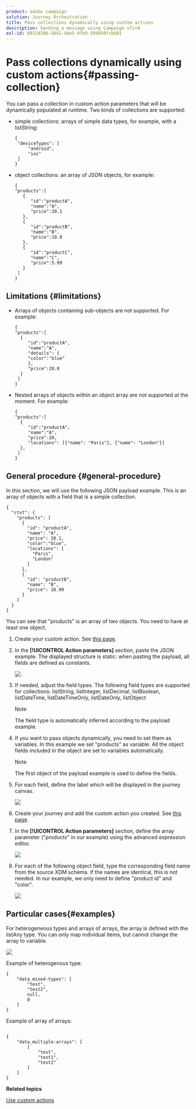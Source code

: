```yaml
---
product: adobe campaign
solution: Journey Orchestration
title: Pass collections dynamically using custom actions
description: Sending a message using Campaign v7/v8
exl-id: 8832d306-5842-4be5-9fb9-509050fcbb01
---
```


# Pass collections dynamically using custom actions{#passing-collection}

You can pass a collection in custom action parameters that will be dynamically populated at runtime. Two kinds of collections are supported:

* simple collections: arrays of simple data types, for example, with a listString:

   ```
   {
    "deviceTypes": [
        "android",
        "ios"
    ]
   }
   ```

* object collections: an array of JSON objects, for example:

   ```
   {
   "products":[
      {
         "id":"productA",
         "name":"A",
         "price":20.1
      },
      {
         "id":"productB",
         "name":"B",
         "price":10.0
      },
      {
         "id":"productC",
         "name":"C",
         "price":5.99
      }
    ]
   }
   ```

## Limitations {#limitations}

* Arrays of objects containing sub-objects are not supported. For example:

    ```
    {
   "products":[
      {
         "id":"productA",
         "name":"A",
         "details": {
         "color":"blue"
         },
         "price":20.0
      }
     ]
    }
    ```

* Nested arrays of objects within an object array are not supported at the moment. For example:

    ```
    {
   "products":[
      {
         "id":"productA",
         "name":"A",
         "price":20,
         "locations": [{"name": "Paris"}, {"name": "London"}]
      },
     ]
    }
    ```

## General procedure {#general-procedure} 

In this section, we will use the following JSON payload example. This is an array of objects with a field that is a simple collection.

```
{
  "ctxt": {
    "products": [
      {
        "id": "productA",
        "name": "A",
        "price": 20.1,
        "color":"blue",
        "locations": [
          "Paris",
          "London"
        ]
      },
      {
        "id": "productB",
        "name": "B",
        "price": 10.99
      }
    ]
  }
}
```

You can see that "products" is an array of two objects. You need to have at least one object.

1. Create your custom action. See [this page](../action/about-custom-action-configuration.md).

1. In the **[!UICONTROL Action parameters]** section, paste the JSON example. The displayed structure is static: when pasting the payload, all fields are defined as constants. 

   ![](../assets/uc-collection-1.png)

1. If needed, adjust the field types. The following field types are supported for collections: listString, listInteger, listDecimal, listBoolean, listDateTime, listDateTimeOnly, listDateOnly, listObject

   >[!NOTE]
   >
   >The field type is automatically inferred according to the payload example.

1. If you want to pass objects dynamically, you need to set them as variables. In this example we set "products" as variable. All the object fields included in the object are set to variables automatically.

    >[!NOTE]
    >
    >The first object of the payload example is used to define the fields.

1. For each field, define the label which will be displayed in the journey canvas.

   ![](../assets/uc-collection-2.png)

1. Create your journey and add the custom action you created. See [this page](../building-journeys/using-custom-actions.md).

1. In the **[!UICONTROL Action parameters]** section, define the array parameter ("products" in our example) using the advanced expression editor.

   ![](../assets/uc-collection-3.png)

1. For each of the following object field, type the corresponding field name from the source XDM schema. If the names are identical, this is not needed. In our example, we only need to define "product id" and "color".

   ![](../assets/uc-collection-4.png)

## Particular cases{#examples}

For heterogeneous types and arrays of arrays, the array is defined with the listAny type. You can only map individual items, but cannot change the array to variable.

![](../assets/uc-collection-heterogeneous.png)

Example of heterogenous type:

```
{
    "data_mixed-types": [
        "test",
        "test2",
        null,
        0
    ]
}
```

Example of array of arrays:

```

{
    "data_multiple-arrays": [
        [
            "test",
            "test1",
            "test2"
        ]
    ]
}
```

**Related topics**

[Use custom actions](../building-journeys/using-custom-actions.md)